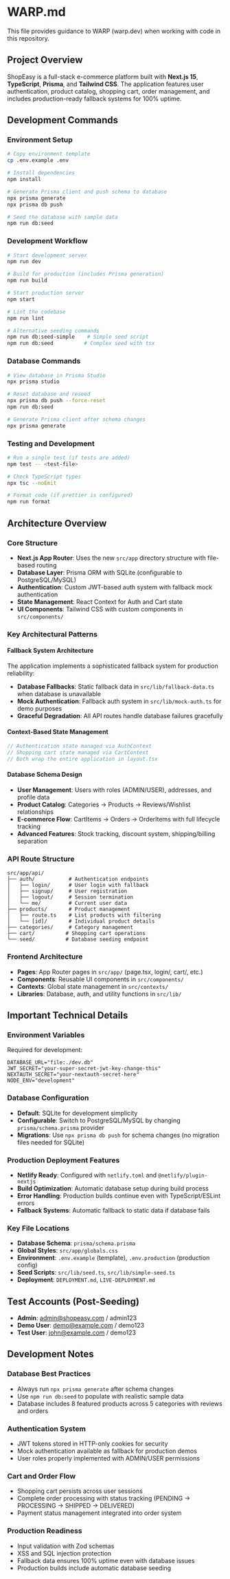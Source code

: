 # WARP.md

This file provides guidance to WARP (warp.dev) when working with code in this repository.

## Project Overview

ShopEasy is a full-stack e-commerce platform built with **Next.js 15**, **TypeScript**, **Prisma**, and **Tailwind CSS**. The application features user authentication, product catalog, shopping cart, order management, and includes production-ready fallback systems for 100% uptime.

## Development Commands

### Environment Setup
```bash
# Copy environment template
cp .env.example .env

# Install dependencies
npm install

# Generate Prisma client and push schema to database
npx prisma generate
npx prisma db push

# Seed the database with sample data
npm run db:seed
```

### Development Workflow
```bash
# Start development server
npm run dev

# Build for production (includes Prisma generation)
npm run build

# Start production server
npm start

# Lint the codebase
npm run lint

# Alternative seeding commands
npm run db:seed-simple    # Simple seed script
npm run db:seed          # Complex seed with tsx
```

### Database Commands
```bash
# View database in Prisma Studio
npx prisma studio

# Reset database and reseed
npx prisma db push --force-reset
npm run db:seed

# Generate Prisma client after schema changes
npx prisma generate
```

### Testing and Development
```bash
# Run a single test (if tests are added)
npm test -- <test-file>

# Check TypeScript types
npx tsc --noEmit

# Format code (if prettier is configured)
npm run format
```

## Architecture Overview

### Core Structure
- **Next.js App Router**: Uses the new `src/app` directory structure with file-based routing
- **Database Layer**: Prisma ORM with SQLite (configurable to PostgreSQL/MySQL)
- **Authentication**: Custom JWT-based auth system with fallback mock authentication
- **State Management**: React Context for Auth and Cart state
- **UI Components**: Tailwind CSS with custom components in `src/components/`

### Key Architectural Patterns

#### Fallback System Architecture
The application implements a sophisticated fallback system for production reliability:
- **Database Fallbacks**: Static fallback data in `src/lib/fallback-data.ts` when database is unavailable
- **Mock Authentication**: Fallback auth system in `src/lib/mock-auth.ts` for demo purposes
- **Graceful Degradation**: All API routes handle database failures gracefully

#### Context-Based State Management
```typescript
// Authentication state managed via AuthContext
// Shopping cart state managed via CartContext
// Both wrap the entire application in layout.tsx
```

#### Database Schema Design
- **User Management**: Users with roles (ADMIN/USER), addresses, and profile data
- **Product Catalog**: Categories → Products → Reviews/Wishlist relationships
- **E-commerce Flow**: CartItems → Orders → OrderItems with full lifecycle tracking
- **Advanced Features**: Stock tracking, discount system, shipping/billing separation

### API Route Structure
```
src/app/api/
├── auth/           # Authentication endpoints
│   ├── login/      # User login with fallback
│   ├── signup/     # User registration
│   ├── logout/     # Session termination
│   └── me/         # Current user data
├── products/       # Product management
│   ├── route.ts    # List products with filtering
│   └── [id]/       # Individual product details
├── categories/     # Category management
├── cart/          # Shopping cart operations
└── seed/          # Database seeding endpoint
```

### Frontend Architecture
- **Pages**: App Router pages in `src/app/` (page.tsx, login/, cart/, etc.)
- **Components**: Reusable UI components in `src/components/`
- **Contexts**: Global state management in `src/contexts/`
- **Libraries**: Database, auth, and utility functions in `src/lib/`

## Important Technical Details

### Environment Variables
Required for development:
```env
DATABASE_URL="file:./dev.db"
JWT_SECRET="your-super-secret-jwt-key-change-this"
NEXTAUTH_SECRET="your-nextauth-secret-here"
NODE_ENV="development"
```

### Database Configuration
- **Default**: SQLite for development simplicity
- **Configurable**: Switch to PostgreSQL/MySQL by changing `prisma/schema.prisma` provider
- **Migrations**: Use `npx prisma db push` for schema changes (no migration files needed for SQLite)

### Production Deployment Features
- **Netlify Ready**: Configured with `netlify.toml` and `@netlify/plugin-nextjs`
- **Build Optimization**: Automatic database setup during build process
- **Error Handling**: Production builds continue even with TypeScript/ESLint errors
- **Fallback Systems**: Automatic fallback to static data if database fails

### Key File Locations
- **Database Schema**: `prisma/schema.prisma`
- **Global Styles**: `src/app/globals.css`
- **Environment**: `.env.example` (template), `.env.production` (production config)
- **Seed Scripts**: `src/lib/seed.ts`, `src/lib/simple-seed.ts`
- **Deployment**: `DEPLOYMENT.md`, `LIVE-DEPLOYMENT.md`

## Test Accounts (Post-Seeding)
- **Admin**: admin@shopeasy.com / admin123
- **Demo User**: demo@example.com / demo123  
- **Test User**: john@example.com / demo123

## Development Notes

### Database Best Practices
- Always run `npx prisma generate` after schema changes
- Use `npm run db:seed` to populate with realistic sample data
- Database includes 8 featured products across 5 categories with reviews and orders

### Authentication System
- JWT tokens stored in HTTP-only cookies for security
- Mock authentication available as fallback for production demos
- User roles properly implemented with ADMIN/USER permissions

### Cart and Order Flow
- Shopping cart persists across user sessions
- Complete order processing with status tracking (PENDING → PROCESSING → SHIPPED → DELIVERED)
- Payment status management integrated into order system

### Production Readiness
- Input validation with Zod schemas
- XSS and SQL injection protection
- Fallback data ensures 100% uptime even with database issues
- Production builds include automatic database seeding